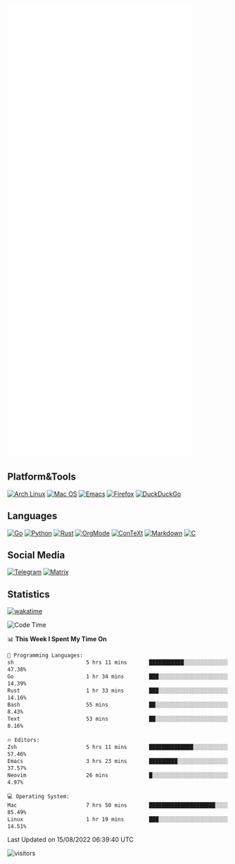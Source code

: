 ![Metrics](https://github.com/SteamedFish/SteamedFish/blob/master/github-metrics.svg)

## Platform&Tools

[![Arch Linux](https://img.shields.io/badge/ArchLinux-1793D1?logo=arch-linux&logoColor=fff&style=flat-square)](https://archlinux.org/)
[![Mac OS](https://img.shields.io/badge/MacOS-000000?style=flat-square&logo=macos&logoColor=F0F0F0)](https://www.apple.com/macos/)
[![Emacs](https://img.shields.io/badge/Emacs-%237F5AB6.svg?&style=flat-square&logo=gnu-emacs&logoColor=white)](https://www.gnu.org/software/emacs/)
[![Firefox](https://img.shields.io/badge/Firefox-FF7139?style=flat-square&logo=Firefox-Browser&logoColor=white)](https://firefox.com/)
[![DuckDuckGo](https://img.shields.io/badge/DuckDuckGo-DE5833?style=flat-square&logo=DuckDuckGo&logoColor=white)](https://duckduckgo.com/)

## Languages

[![Go](https://img.shields.io/badge/Golang-%2300ADD8.svg?style=flat-square&logo=go&logoColor=white)](https://golang.org/)
[![Python](https://img.shields.io/badge/Python-3670A0?style=flat-square&logo=python&logoColor=ffdd54)](https://www.python.org/)
[![Rust](https://img.shields.io/badge/Rust-%23000000.svg?style=flat-square&logo=rust&logoColor=white)](https://www.rust-lang.org/)
[![OrgMode](https://img.shields.io/badge/OrgMode-%23000000.svg?style=flat-square&logo=org&logoColor=white)](https://orgmode.org/)
[![ConTeXt](https://img.shields.io/badge/ConTeXt-%23008080.svg?style=flat-square&logo=latex&logoColor=white)](https://contextgarden.net/)
[![Markdown](https://img.shields.io/badge/MarkDown-%23000000.svg?style=flat-square&logo=markdown&logoColor=white)](https://daringfireball.net/projects/markdown/)
[![C](https://img.shields.io/badge/C-%2300599C.svg?style=flat-square&logo=c&logoColor=white)](https://www.iso.org/standard/74528.html)

## Social Media
[![Telegram](https://img.shields.io/badge/SteamedFish-2CA5E0?style=social&logo=telegram&logoColor=white)](https://t.me/SteamedFish)
[![Matrix](https://img.shields.io/badge/SteamedFish-2CA5E0?style=social&logo=matrix&logoColor=black)](https://matrix.to/#/@i:steamedfish.org)

## Statistics
[![wakatime](https://wakatime.com/badge/user/168280d6-fcf2-4b4f-ad3a-dc4612f35b38.svg)](https://wakatime.com/@168280d6-fcf2-4b4f-ad3a-dc4612f35b38)

<!--START_SECTION:waka-->
![Code Time](http://img.shields.io/badge/Code%20Time-1%2C961%20hrs%2030%20mins-blue)

📊 **This Week I Spent My Time On** 

```text
💬 Programming Languages: 
sh                       5 hrs 11 mins       ███████████░░░░░░░░░░░░░░   47.38% 
Go                       1 hr 34 mins        ███░░░░░░░░░░░░░░░░░░░░░░   14.39% 
Rust                     1 hr 33 mins        ███░░░░░░░░░░░░░░░░░░░░░░   14.16% 
Bash                     55 mins             ██░░░░░░░░░░░░░░░░░░░░░░░   8.43% 
Text                     53 mins             ██░░░░░░░░░░░░░░░░░░░░░░░   8.16%

🔥 Editors: 
Zsh                      5 hrs 11 mins       ██████████████░░░░░░░░░░░   57.46% 
Emacs                    3 hrs 23 mins       █████████░░░░░░░░░░░░░░░░   37.57% 
Neovim                   26 mins             █░░░░░░░░░░░░░░░░░░░░░░░░   4.97%

💻 Operating System: 
Mac                      7 hrs 50 mins       █████████████████████░░░░   85.49% 
Linux                    1 hr 19 mins        ███░░░░░░░░░░░░░░░░░░░░░░   14.51%

```


 Last Updated on 15/08/2022 06:39:40 UTC
<!--END_SECTION:waka-->

![visitors](https://visitor-badge.laobi.icu/badge?page_id=SteamedFish.SteamedFish)
